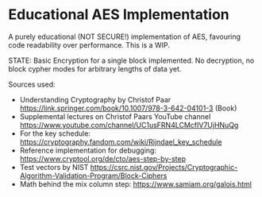 # Educational AES Implementation

A purely educational (NOT SECURE!) implementation of AES, favouring code readability over performance. 
This is a WIP.

STATE: Basic Encryption for a single block implemented. No decryption, no block cypher modes for arbitrary lengths of data yet.

Sources used:
- Understanding Cryptography by Christof Paar https://link.springer.com/book/10.1007/978-3-642-04101-3 (Book)
- Supplemental lectures on Christof Paars YouTube channel https://www.youtube.com/channel/UC1usFRN4LCMcfIV7UjHNuQg
- For the key schedule: https://cryptography.fandom.com/wiki/Rijndael_key_schedule
- Reference implementation for debugging: https://www.cryptool.org/de/cto/aes-step-by-step
- Test vectors by NIST https://csrc.nist.gov/Projects/Cryptographic-Algorithm-Validation-Program/Block-Ciphers
- Math behind the mix column step: https://www.samiam.org/galois.html